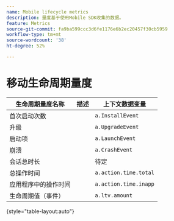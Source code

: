 ```yaml
---
name: Mobile lifecycle metrics
description: 量度基于使用Mobile SDK收集的数据。
feature: Metrics
source-git-commit: fa9ba599ccc3d6fe1176e6b2ec20457f30cb5959
workflow-type: tm+mt
source-wordcount: '38'
ht-degree: 52%

---
```


# 移动生命周期量度

| 生命周期量度名称 | 描述 | 上下文数据变量 |
| --- | --- | --- |
| 首次启动次数 | | `a.InstallEvent` |
| 升级 | | `a.UpgradeEvent` |
| 启动项 | | `a.LaunchEvent` |
| 崩溃 | | `a.CrashEvent` |
| 会话总时长 | | 待定 |
| 总操作时间 | | `a.action.time.total` |
| 应用程序中的操作时间 | | `a.action.time.inapp` |
| 生命周期值（事件） | | `a.ltv.amount` |

{style="table-layout:auto"}
